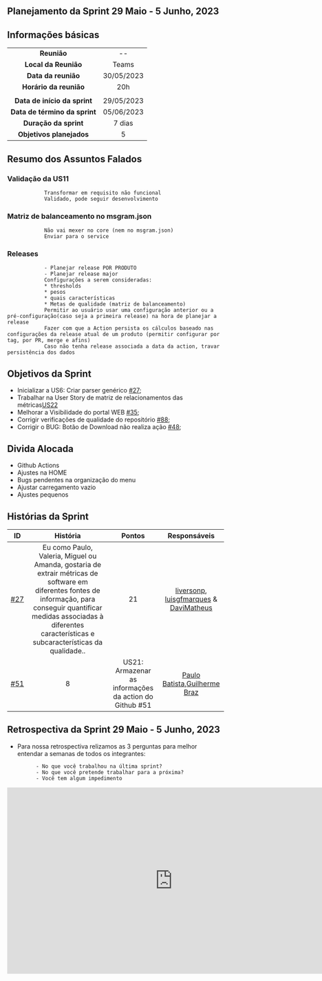 ## Planejamento da Sprint 29 Maio - 5 Junho, 2023


##  Informações básicas

| | |
|:--:|:--:|
|**Reunião**|--|
|**Local da Reunião**|Teams|
|**Data da reunião**|30/05/2023|
|**Horário da reunião**|20h|
||||
|**Data de início da sprint**|29/05/2023|
|**Data de término da sprint**|05/06/2023|
|**Duração da sprint**|7 dias|
|**Objetivos planejados**|5|  


## Resumo dos Assuntos Falados

### Validação da US11
                Transformar em requisito não funcional
                Validado, pode seguir desenvolvimento

### Matriz de balanceamento no msgram.json
                Não vai mexer no core (nem no msgram.json)
                Enviar para o service

### Releases
                - Planejar release POR PRODUTO
                - Planejar release major 
                Configurações a serem consideradas:
                * thresholds
                * pesos
                * quais características
                * Metas de qualidade (matriz de balanceamento)
                Permitir ao usuário usar uma configuração anterior ou a pré-configuração(caso seja a primeira release) na hora de planejar a release
                Fazer com que a Action persista os cálculos baseado nas configurações da release atual de um produto (permitir configurar por tag, por PR, merge e afins)
                Caso não tenha release associada a data da action, travar persistência dos dados

##  Objetivos da Sprint

* Inicializar a US6: Criar parser genérico [#27](https://github.com/fga-eps-mds/2023-1-MeasureSoftGram-Doc/issues/27);
*  Trabalhar na User Story de matriz de relacionamentos das métricas[US22](https://github.com/fga-eps-mds/2023-1-MeasureSoftGram-Doc/issues/89;)
* Melhorar a Visibilidade do portal WEB [#35](https://github.com/fga-eps-mds/2023-1-MeasureSoftGram-Doc/issues/35);
* Corrigir verificações de qualidade do repositório [#88](https://github.com/fga-eps-mds/2023-1-MeasureSoftGram-Doc/issues/88);
* Corrigir o BUG: Botão de Download não realiza ação [#48](https://github.com/fga-eps-mds/2023-1-MeasureSoftGram-Doc/issues/48);

##  Divida Alocada

* Github Actions
* Ajustes na HOME
* Bugs pendentes na organização do menu
* Ajustar carregamento vazio
*  Ajustes pequenos


##  Histórias da Sprint

 |ID|História|Pontos|Responsáveis|
|:-:|:-----:|:----:|:----------:|
|[#27](https://github.com/fga-eps-mds/2023-1-MeasureSoftGram-Doc/issues/27)| Eu como Paulo, Valeria, Miguel ou Amanda, gostaria de extrair métricas de software em diferentes fontes de informação, para conseguir quantificar medidas associadas à diferentes características e subcaracterísticas da qualidade..|21|[liversonp](https://github.com/liversonp), [luisgfmarques](https://github.com/luisgfmarques) & [DaviMatheus](https://github.com/DaviMatheus)|
|[#51](https://github.com/fga-eps-mds/2023-1-MeasureSoftGram-Doc/issues/51) | 8 | US21: Armazenar as informações da action do Github #51  | [Paulo Batista](https://github.com/higton),[Guilherme Braz](https://github.com/GuilhermeBraz) |

## Retrospectiva da Sprint 29 Maio - 5 Junho, 2023

- Para nossa retrospectiva relizamos as 3 perguntas para melhor entendar a semanas de todos os integrantes:

            - No que você trabalhou na última sprint?
            - No que você pretende trabalhar para a próxima?
            - Você tem algum impedimento

<iframe width="768" height="432" src="https://miro.com/app/live-embed/uXjVM_BQLvs=/?moveToViewport=-2957,-1549,4986,2343&embedId=710374206052" frameborder="0" scrolling="no" allow="fullscreen; clipboard-read; clipboard-write" allowfullscreen></iframe> 